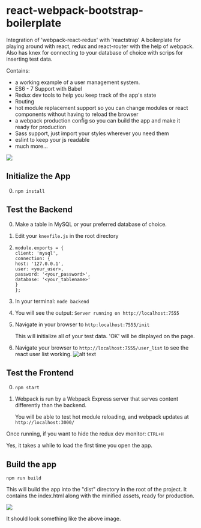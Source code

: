 
# react-webpack-bootstrap-boilerplate
Integration of 'webpack-react-redux' with 'reactstrap'
A boilerplate for playing around with react, redux and react-router with the help of webpack.
Also has knex for connecting to your database of choice with scrips for inserting test data.

Contains: 

* a working example of a user management system.
* ES6 - 7 Support with Babel
* Redux dev tools to help you keep track of the app's state
* Routing
* hot module replacement support so you can change modules or react components without having to reload the browser
* a webpack production config so you can build the app and make it ready for production
* Sass support, just import your styles wherever you need them
* eslint to keep your js readable
* much more...



![](http://jpsierens.com/wp-content/uploads/2016/06/filterableTable-1.gif)


## Initialize the App

0. ```npm install```

## Test the Backend

0. Make a table in MySQL or your preferred database of choice.
0. Edit your `knexfile.js` in the root directory

0. `module.exports = {`  
    `client: 'mysql',`  
    `connection: {`  
        `host: '127.0.0.1',`  
        `user: <your_user>,`  
        `password: '<your_password>',`  
        `database: '<your_tablename>'`  
    `}`  
`};`  

0. In your terminal:
    ```node backend```

0. You will see the output:
    ```Server running on http://localhost:7555```

0. Navigate in your browser to `http:localhost:7555/init`

    This will initialize all of your test data. 'OK' will be displayed on the page.

0. Navigate your browser to `http://localhost:7555/user_list` to see the react user list working.
![alt text](https://github.com/syntacticsolutions/react-webpack-bootstrap-boilerplate/blob/master/example_images/Screen%20Shot%202017-11-21%20at%203.23.43%20PM.png)

## Test the Frontend

0. ```npm start```

0. Webpack is run by a Webpack Express server that serves content differently than the backend.

    You will be able to test hot module reloading, and webpack updates at `http://localhost:3000/`

Once running, if you want to hide the redux dev monitor: ```CTRL+H```

Yes, it takes a while to load the first time you open the app.

## Build the app
```npm run build```

This will build the app into the "dist" directory in the root of the project. It contains the index.html along with the minified assets, ready for production.

![](http://i.imgur.com/uUg2A3S.png)

It should look something like the above image.



